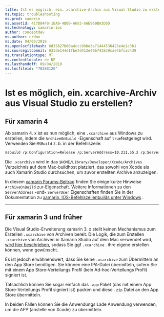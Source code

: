 ```yaml
---
title: Ist es möglich, ein. xcarchive-Archiv aus Visual Studio zu erstellen?
ms.topic: troubleshooting
ms.prod: xamarin
ms.assetid: 417D84FB-1BA9-4DB9-A683-66E960BA3D0D
ms.technology: xamarin-ios
author: conceptdev
ms.author: crdun
ms.date: 04/03/2018
ms.openlocfilehash: 6d35827b00a4ccc9bbe3e71444536425e4e1c3b1
ms.sourcegitcommit: 933de144d1fbe7d412e49b743839cae4bfcac439
ms.translationtype: MT
ms.contentlocale: de-DE
ms.lasthandoff: 09/04/2019
ms.locfileid: "70288120"
---
```

# <a name="is-it-possible-to-create-a-xcarchive-archive-from-visual-studio"></a>Ist es möglich, ein. xcarchive-Archiv aus Visual Studio zu erstellen?

## <a name="for-xamarin-4"></a>Für xamarin 4

Ab xamarin 4. x ist es nun möglich, eine `.xcarchive` aus Windows zu erstellen, indem die `ArchiveOnBuild` -Eigenschaft auf `true`festgelegt wird. Verwenden Sie `MSBuild` z. b. in der Befehlszeile:

```bash
msbuild /p:Configuration=Release /p:ServerAddress=10.211.55.2 /p:ServerUser=xamUser /p:Platform=iPhone /p:ArchiveOnBuild=true /t:"Build" MyProject.csproj
```

Die `.xcarchive` wird in das `$HOME/Library/Developer/Xcode/Archives` Verzeichnis auf dem Mac-buildhost platziert, das sowohl von Xcode als auch Xamarin Studio durchsuchen, um zuvor erstellten Archive anzuzeigen.

In diesem [xamarin Forums-Beitrag](https://forums.xamarin.com/discussion/comment/156635/#Comment_156635) finden Sie einige kurze Hinweise `ArchiveOnBuild` zur-Eigenschaft. Weitere Informationen zu den `ServerAddress` -und- `ServerUser` Eigenschaften finden Sie in der Dokumentation zu [xamarin. IOS-Befehlszeilenbuilds unter Windows](~/ios/get-started/installation/windows/connecting-to-mac/index.md) .

* * *

## <a name="for-xamarin-3-and-earlier"></a>Für xamarin 3 und früher

Die Visual Studio-Erweiterung xamarin 3. x stellt keinen Mechanismus zum Erstellen `.xcarchive` von Archiven bereit. Die Logik, die zum Erstellen `.xcarchive` von Archiven in Xamarin Studio auf dem Mac verwendet wird, [wird hier beschrieben](https://bugzilla.xamarin.com/show_bug.cgi?id=35#c5), sodass Sie ggf `.xcarchive` . ihre eigene erstellen können, wenn gewünscht.

Es ist jedoch erwähnenswert, dass Sie keine `.xcarchive` zum Übermitteln an den App Store benötigen. Sie können eine IPA-Datei übermitteln, sofern Sie mit einem App Store-Verteilungs Profil (kein Ad-hoc-Verteilungs Profil) signiert ist.

Tatsächlich können Sie sogar einfach das `.app` Paket (das mit einem App Store-Verteilungs Profil signiert ist) packen und diese `.zip` Datei an den App Store übermitteln.

In beiden Fällen können Sie die Anwendungs Lade Anwendung verwenden, um die APP (anstelle von Xcode) zu übermitteln.

